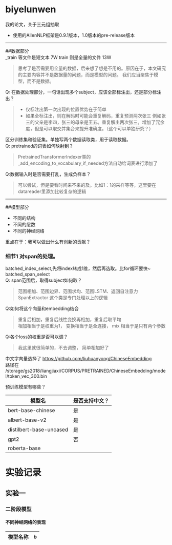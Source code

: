 # biyelunwen
我的论文，关于三元组抽取

+ 使用的AllenNLP框架是0.9.1版本，1.0版本的pre-release版本
---
##数据部分  
_train 等文件是短文本 7W
train 则是全量的文件 13W 
> 思考了是否需要用全量的数据，后来想了想是不用的。原因在于，本文研究的主要内容并不是数据量的问题，而是模型的问题。
> 我们应当聚焦于模型，而不是数据。

Q: 在数据处理部分，一句话出现多个subject，应该全部标注出，还是部分标注出？
> + 仅标注出第一次出现的位置优势在于简单 
> + 如果全标注出，则在解码时可能会重复解码，重复预测两次张三
例如张三的父亲是李四，张三的母亲是王五。重复解出两次张三，增加了冗余度，但是可以取交并集合来提升准确度。（这个可以单独研究？）

区分训练集和验证集。单独写两个数据读取类，用于读取数据。  
Q: pretrained的词表如何映射到？  
> PretrainedTransformerIndexer类的  
>_add_encoding_to_vocabulary_if_needed方法自动给词表进行添加了

Q:数据输入时是否需要打乱，生成负样本？
> 可以尝试，但是要看时间来不来的及。比如1：1的采样等等，这里要在datareader里添加比较复杂的逻辑

---
##模型部分

+ 不同的结构
+ 不同的层数
+ 不同的神经网络

重点在于：我可以做出什么有创新的贡献？

### 细节1 对span的处理。

batched_index_select,先将index转成1维，然后再选取。比for循环要快~
batched_span_select   
Q: span范围后，取得subject如何取？
> 范围相加、范围边界、范围求均、范围LSTM、返回自注意力
SpanExtractor 这个类是专门处理以上的逻辑


Q:如何将这个向量和embedding结合
> 重复后相加，重复后线性变换再相加，重复后取平均  
> 相加相当于是权重为1， 变换相当于是全连接， mix 相当于是只有两个参数

Q:各个loss的权重是否可以调？
> 我这里就很简单的，不去调整， 简单相加好了

中文字向量选择了 https://github.com/liuhuanyong/ChineseEmbedding  
路径在 /storage/gs2018/liangjiaxi/CORPUS/PRETRAINED/ChineseEmbedding/model/token_vec_300.bin

预训练模型有哪些？  

|  模型名   | 是否支持中文？  |
|  ----  | ----  |
| bert-base-chinese  | 是 |
| albert-base-v2  | 是 |
| distilbert-base-uncased  | 是 |
| gpt2  | 否 |
| roberta-base  |  |


# 实验记录
## 实验一
### 二阶段模型
#### 不同神经网络的表现
| 模型名称| b|
| ----| ----|
